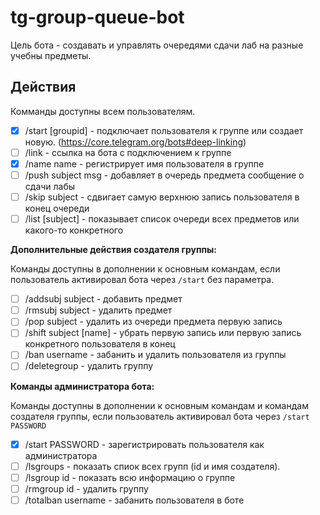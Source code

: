 # tg-group-queue-bot

Цель бота - создавать и управлять очередями сдачи лаб на разные учебны предметы.

## Действия

Комманды доступны всем пользователям.

 - [x] /start [groupid] - подключает пользователя к группе или создает новую. (https://core.telegram.org/bots#deep-linking)
 - [ ] /link - ссылка на бота с подключением к группе
 - [x] /name name - регистрирует имя пользователя в группе
 - [ ] /push subject msg - добавляет в очередь предмета сообщение о сдачи лабы
 - [ ] /skip subject - сдвигает самую верхнюю запись пользователя в конец очереди
 - [ ] /list [subject] - показывает список очереди всех предметов или какого-то конкретного  

**Дополнительные действия создателя группы:**

Команды доступны в дополнении к основным командам, если пользователь активировал бота через `/start` без параметра.

 - [ ] /addsubj subject - добавить предмет
 - [ ] /rmsubj subject - удалить предмет
 - [ ] /pop subject - удалить из очереди предмета первую запись
 - [ ] /shift subject [name] - убрать первую запись или первую запись конкретного пользователя в конец
 - [ ] /ban username - забанить и удалить пользователя из группы
 - [ ] /deletegroup - удалить группу

**Команды администратора бота:**

Команды доступны в дополнении к основным командам и командам создателя группы, если пользователь активировал бота через `/start PASSWORD`

 - [x] /start PASSWORD - зарегистрировать пользователя как администратора
 - [ ] /lsgroups - показать спиок всех групп (id и имя создателя).
 - [ ] /lsgroup id - показать всю информацию о группе
 - [ ] /rmgroup id - удалить группу
 - [ ] /totalban username - забанить пользователя в боте

